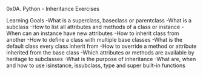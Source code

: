 0x0A. Python - Inheritance Exercises

Learning Goals
-What is a superclass, baseclass or parentclass
-What is a subclass
-How to list all attributes and methods of a class or instance
-When can an instance have new attributes
-How to inherit class from another
-How to define a class with multiple base classes
-What is the default class every class inherit from
-How to override a method or attribute inherited from the base class
-Which attributes or methods are available by heritage to subclasses
-What is the purpose of inheritance
-What are, when and how to use isinstance, issubclass, type and super built-in functions